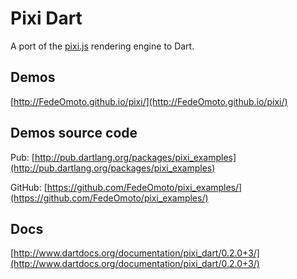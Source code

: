 # Pixi Dart

A port of the [pixi.js](https://github.com/GoodBoyDigital/pixi.js/) rendering  engine to Dart.

## Demos

[http://FedeOmoto.github.io/pixi/](http://FedeOmoto.github.io/pixi/)

## Demos source code

Pub: [http://pub.dartlang.org/packages/pixi_examples](http://pub.dartlang.org/packages/pixi_examples)

GitHub: [https://github.com/FedeOmoto/pixi_examples/](https://github.com/FedeOmoto/pixi_examples/)

## Docs

[http://www.dartdocs.org/documentation/pixi_dart/0.2.0+3/](http://www.dartdocs.org/documentation/pixi_dart/0.2.0+3/)

